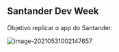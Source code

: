 ## Santander Dev Week



Objetivo replicar o app do Santander.

![image-20210531002147657](C:\Users\Pichau\AppData\Roaming\Typora\typora-user-images\image-20210531002147657.png)